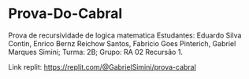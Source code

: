 # Prova-Do-Cabral
Prova de recursividade de logica matematica
Estudantes: Eduardo Silva Contin, Enrico Bernz Reichow Santos, Fabricio Goes Pinterich, Gabriel Marques Simini;
Turma: 2B;
Grupo: RA 02 Recursão 1.

Link replit: https://replit.com/@GabrielSimini/prova-cabral
